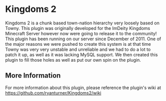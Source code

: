 Kingdoms 2
=============

Kingdoms 2 is a chunk based town-nation hierarchy very loosely based on Towny. This plugin was originally developed for the ImDeity Kingdoms Minecraft Server however now were going to release it to the community! This plugin has been running on our server since December of 2011. One of the major reasons we were pushed to create this system is at that time Towny was very very unstable and unreliable and we had to do a lot to patch it up, as well as it was lacking MySQL support. We then created this plugin to fill those holes as well as put our own spin on the plugin.

More Information
-------
For more information about this plugin, please reference the plugin's wiki at https://github.com/ryanturner/Kingdoms2/wiki